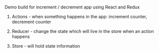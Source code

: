 Demo build for increment / decrement app using React and Redux

1. Actions - when something happens in the app: increment counter, decrement counter

2. Reducer - change the state which will live in the store when an action happens

3. Store - will hold state information
